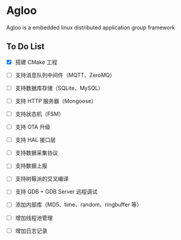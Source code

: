 # Agloo
Agloo is a embedded linux distributed application group framework



## To Do List

- [x] 搭建 CMake 工程
- [ ] 支持消息队列中间件（MQTT、ZeroMQ）
- [ ] 支持数据库存储（SQLite、MySQL）
- [ ] 支持 HTTP 服务器（Mongoose）
- [ ] 支持状态机（FSM）
- [ ] 支持 OTA 升级
- [ ] 支持 HAL 接口层
- [ ] 支持数据采集协议
- [ ] 支持数据上报
- [ ] 支持树莓派的交叉编译
- [ ] 支持 GDB + GDB Server 远程调试
- [ ] 添加内部库（MD5、time、random、ringbuffer 等）
- [ ] 增加线程池管理
- [ ] 增加日志记录

